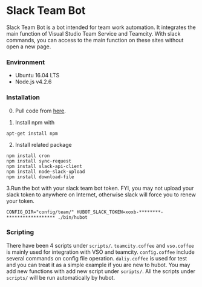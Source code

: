 # Slack Team Bot

Slack Team Bot is a bot intended for team work automation. It integrates the main function of Visual Studio Team Service and Teamcity. With slack commands, you can access to the main function on these sites without open a new page.

### Environment

* Ubuntu 16.04 LTS
* Node.js v4.2.6

### Installation

0. Pull code from [here][here].

[here]: https://mseng.visualstudio.com/vschina/app%20experience/_git/msdn.buildnotification
1. Install npm with
```
apt-get install npm
```

2. Install related package
```
npm install cron
npm install sync-request
npm install slack-api-client
npm install node-slack-upload
npm install download-file
```

3.Run the bot with your slack team bot token. FYI, you may not upload your slack token to anywhere on Internet, otherwise slack will force you to renew your token.
```
CONFIG_DIR="config/team/" HUBOT_SLACK_TOKEN=xoxb-********-****************** ./bin/hubot
```

### Scripting

There have been 4 scripts under `scripts/`. `teamcity.coffee` and `vso.coffee` is mainly used for integration with VSO and teamcity. `config.coffee` include several commands on config file operation. `daliy.coffee` is used for test and you can treat it as a simple example if you are new to hubot.
You may add new functions with add new script under `scripts/`. All the scripts under `scripts/` will be run automatically by hubot.
